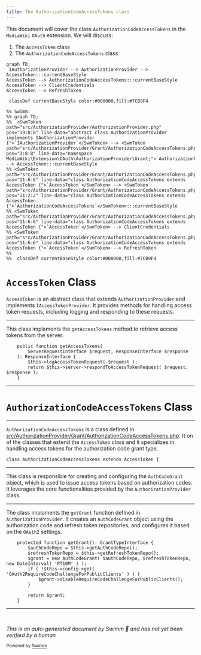 ```yaml
---
title: The AuthorizationCodeAccessTokens class
---
```

This document will cover the class <SwmToken path="src/AuthorizationProvider/Grant/AuthorizationCodeAccessTokens.php" pos="11:2:2" line-data="class AuthorizationCodeAccessTokens extends AccessToken {">`AuthorizationCodeAccessTokens`</SwmToken> in the `MediaWiki` `OAuth` extension. We will discuss:

1. The <SwmToken path="src/AuthorizationProvider/AccessToken.php" pos="9:4:4" line-data="abstract class AccessToken extends AuthorizationProvider implements IAccessTokenProvider {">`AccessToken`</SwmToken> class
2. The <SwmToken path="src/AuthorizationProvider/Grant/AuthorizationCodeAccessTokens.php" pos="11:2:2" line-data="class AuthorizationCodeAccessTokens extends AccessToken {">`AuthorizationCodeAccessTokens`</SwmToken> class

```mermaid
graph TD;
 IAuthorizationProvider --> AuthorizationProvider --> AccessToken:::currentBaseStyle
AccessToken --> AuthorizationCodeAccessTokens:::currentBaseStyle
AccessToken --> ClientCredentials
AccessToken --> RefreshToken

 classDef currentBaseStyle color:#000000,fill:#7CB9F4

%% Swimm:
%% graph TD;
%%  <SwmToken path="src/AuthorizationProvider/AuthorizationProvider.php" pos="19:8:8" line-data="abstract class AuthorizationProvider implements IAuthorizationProvider {">`IAuthorizationProvider`</SwmToken> --> <SwmToken path="src/AuthorizationProvider/Grant/AuthorizationCodeAccessTokens.php" pos="3:8:8" line-data="namespace MediaWiki\Extension\OAuth\AuthorizationProvider\Grant;">`AuthorizationProvider`</SwmToken> --> AccessToken:::currentBaseStyle
%% <SwmToken path="src/AuthorizationProvider/Grant/AuthorizationCodeAccessTokens.php" pos="11:6:6" line-data="class AuthorizationCodeAccessTokens extends AccessToken {">`AccessToken`</SwmToken> --> <SwmToken path="src/AuthorizationProvider/Grant/AuthorizationCodeAccessTokens.php" pos="11:2:2" line-data="class AuthorizationCodeAccessTokens extends AccessToken {">`AuthorizationCodeAccessTokens`</SwmToken>:::currentBaseStyle
%% <SwmToken path="src/AuthorizationProvider/Grant/AuthorizationCodeAccessTokens.php" pos="11:6:6" line-data="class AuthorizationCodeAccessTokens extends AccessToken {">`AccessToken`</SwmToken> --> ClientCredentials
%% <SwmToken path="src/AuthorizationProvider/Grant/AuthorizationCodeAccessTokens.php" pos="11:6:6" line-data="class AuthorizationCodeAccessTokens extends AccessToken {">`AccessToken`</SwmToken> --> RefreshToken
%% 
%%  classDef currentBaseStyle color:#000000,fill:#7CB9F4
```

# <SwmToken path="/src/AuthorizationProvider/AccessToken.php" pos="9:4:4" line-data="abstract class AccessToken extends AuthorizationProvider implements IAccessTokenProvider {">`AccessToken`</SwmToken> Class

<SwmToken path="src/AuthorizationProvider/AccessToken.php" pos="9:4:4" line-data="abstract class AccessToken extends AuthorizationProvider implements IAccessTokenProvider {">`AccessToken`</SwmToken> is an abstract class that extends <SwmToken path="src/AuthorizationProvider/AccessToken.php" pos="9:8:8" line-data="abstract class AccessToken extends AuthorizationProvider implements IAccessTokenProvider {">`AuthorizationProvider`</SwmToken> and implements <SwmToken path="src/AuthorizationProvider/AccessToken.php" pos="9:12:12" line-data="abstract class AccessToken extends AuthorizationProvider implements IAccessTokenProvider {">`IAccessTokenProvider`</SwmToken>. It provides methods for handling access token requests, including logging and responding to these requests.

<SwmSnippet path="/src/AuthorizationProvider/AccessToken.php" line="18">

---

This class implaments the <SwmToken path="/src/AuthorizationProvider/AccessToken.php" pos="18:5:5" line-data="	public function getAccessTokens(">`getAccessTokens`</SwmToken> method to retrieve access tokens from the server.

```hack
	public function getAccessTokens(
		ServerRequestInterface $request, ResponseInterface $response
	): ResponseInterface {
		$this->logAccessTokenRequest( $request );
		return $this->server->respondToAccessTokenRequest( $request, $response );
	}
```

---

</SwmSnippet>

# <SwmToken path="src/AuthorizationProvider/Grant/AuthorizationCodeAccessTokens.php" pos="11:2:2" line-data="class AuthorizationCodeAccessTokens extends AccessToken {">`AuthorizationCodeAccessTokens`</SwmToken> Class

<SwmSnippet path="/src/AuthorizationProvider/Grant/AuthorizationCodeAccessTokens.php" line="11">

---

<SwmToken path="src/AuthorizationProvider/Grant/AuthorizationCodeAccessTokens.php" pos="11:2:2" line-data="class AuthorizationCodeAccessTokens extends AccessToken {">`AuthorizationCodeAccessTokens`</SwmToken> is a class defined in <SwmPath>[src/AuthorizationProvider/Grant/AuthorizationCodeAccessTokens.php](src/AuthorizationProvider/Grant/AuthorizationCodeAccessTokens.php)</SwmPath>. It on of the classes that extend the <SwmToken path="src/AuthorizationProvider/Grant/AuthorizationCodeAccessTokens.php" pos="11:6:6" line-data="class AuthorizationCodeAccessTokens extends AccessToken {">`AccessToken`</SwmToken> class and it specializes in handling access tokens for the authorization code grant type.&nbsp;

```hack
class AuthorizationCodeAccessTokens extends AccessToken {
```

---

</SwmSnippet>

This class is responsible for creating and configuring the <SwmToken path="src/AuthorizationProvider/Grant/AuthorizationCodeAccessTokens.php" pos="20:8:8" line-data="		$grant = new AuthCodeGrant( $authCodeRepo, $refreshTokenRepo, new DateInterval( &#39;PT10M&#39; ) );">`AuthCodeGrant`</SwmToken> object, which is used to issue access tokens based on authorization codes. It leverages the core functionalities provided by the <SwmToken path="src/AuthorizationProvider/Grant/AuthorizationCodeAccessTokens.php" pos="3:8:8" line-data="namespace MediaWiki\Extension\OAuth\AuthorizationProvider\Grant;">`AuthorizationProvider`</SwmToken> class.

<SwmSnippet path="/src/AuthorizationProvider/Grant/AuthorizationCodeAccessTokens.php" line="17">

---

The class implaments the <SwmToken path="src/AuthorizationProvider/Grant/AuthorizationCodeAccessTokens.php" pos="17:5:5" line-data="	protected function getGrant(): GrantTypeInterface {">`getGrant`</SwmToken> function defined in <SwmToken path="/src/AuthorizationProvider/AuthorizationProvider.php" pos="19:4:4" line-data="abstract class AuthorizationProvider implements IAuthorizationProvider {">`AuthorizationProvider`</SwmToken>. It creates an <SwmToken path="src/AuthorizationProvider/Grant/AuthorizationCodeAccessTokens.php" pos="20:8:8" line-data="		$grant = new AuthCodeGrant( $authCodeRepo, $refreshTokenRepo, new DateInterval( &#39;PT10M&#39; ) );">`AuthCodeGrant`</SwmToken> object using the authorization code and refresh token repositories, and configures it based on the <SwmToken path="src/AuthorizationProvider/Grant/AuthorizationCodeAccessTokens.php" pos="7:4:4" line-data="use League\OAuth2\Server\Grant\AuthCodeGrant;">`OAuth2`</SwmToken> settings.

```hack
	protected function getGrant(): GrantTypeInterface {
		$authCodeRepo = $this->getAuthCodeRepo();
		$refreshTokenRepo = $this->getRefreshTokenRepo();
		$grant = new AuthCodeGrant( $authCodeRepo, $refreshTokenRepo, new DateInterval( 'PT10M' ) );
		if ( !$this->config->get( 'OAuth2RequireCodeChallengeForPublicClients' ) ) {
			$grant->disableRequireCodeChallengeForPublicClients();
		}

		return $grant;
	}
```

---

</SwmSnippet>

&nbsp;

*This is an auto-generated document by Swimm 🌊 and has not yet been verified by a human*

<SwmMeta version="3.0.0" repo-id="Z2l0aHViJTNBJTNBbWVkaWF3aWtpLWV4dGVuc2lvbnMtT0F1dGglM0ElM0FTd2ltbS1EZW1v" repo-name="mediawiki-extensions-OAuth"><sup>Powered by [Swimm](https://app.swimm.io/)</sup></SwmMeta>
